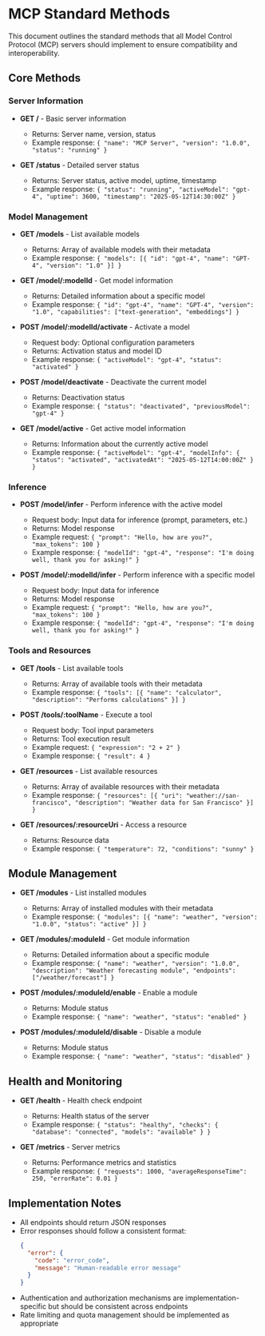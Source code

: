 # MCP Standard Methods

This document outlines the standard methods that all Model Control Protocol (MCP) servers should implement to ensure compatibility and interoperability.

## Core Methods

### Server Information

- **GET /** - Basic server information
  - Returns: Server name, version, status
  - Example response: `{ "name": "MCP Server", "version": "1.0.0", "status": "running" }`

- **GET /status** - Detailed server status
  - Returns: Server status, active model, uptime, timestamp
  - Example response: `{ "status": "running", "activeModel": "gpt-4", "uptime": 3600, "timestamp": "2025-05-12T14:30:00Z" }`

### Model Management

- **GET /models** - List available models
  - Returns: Array of available models with their metadata
  - Example response: `{ "models": [{ "id": "gpt-4", "name": "GPT-4", "version": "1.0" }] }`

- **GET /model/:modelId** - Get model information
  - Returns: Detailed information about a specific model
  - Example response: `{ "id": "gpt-4", "name": "GPT-4", "version": "1.0", "capabilities": ["text-generation", "embeddings"] }`

- **POST /model/:modelId/activate** - Activate a model
  - Request body: Optional configuration parameters
  - Returns: Activation status and model ID
  - Example response: `{ "activeModel": "gpt-4", "status": "activated" }`

- **POST /model/deactivate** - Deactivate the current model
  - Returns: Deactivation status
  - Example response: `{ "status": "deactivated", "previousModel": "gpt-4" }`

- **GET /model/active** - Get active model information
  - Returns: Information about the currently active model
  - Example response: `{ "activeModel": "gpt-4", "modelInfo": { "status": "activated", "activatedAt": "2025-05-12T14:00:00Z" } }`

### Inference

- **POST /model/infer** - Perform inference with the active model
  - Request body: Input data for inference (prompt, parameters, etc.)
  - Returns: Model response
  - Example request: `{ "prompt": "Hello, how are you?", "max_tokens": 100 }`
  - Example response: `{ "modelId": "gpt-4", "response": "I'm doing well, thank you for asking!" }`

- **POST /model/:modelId/infer** - Perform inference with a specific model
  - Request body: Input data for inference
  - Returns: Model response
  - Example request: `{ "prompt": "Hello, how are you?", "max_tokens": 100 }`
  - Example response: `{ "modelId": "gpt-4", "response": "I'm doing well, thank you for asking!" }`

### Tools and Resources

- **GET /tools** - List available tools
  - Returns: Array of available tools with their metadata
  - Example response: `{ "tools": [{ "name": "calculator", "description": "Performs calculations" }] }`

- **POST /tools/:toolName** - Execute a tool
  - Request body: Tool input parameters
  - Returns: Tool execution result
  - Example request: `{ "expression": "2 + 2" }`
  - Example response: `{ "result": 4 }`

- **GET /resources** - List available resources
  - Returns: Array of available resources with their metadata
  - Example response: `{ "resources": [{ "uri": "weather://san-francisco", "description": "Weather data for San Francisco" }] }`

- **GET /resources/:resourceUri** - Access a resource
  - Returns: Resource data
  - Example response: `{ "temperature": 72, "conditions": "sunny" }`

## Module Management

- **GET /modules** - List installed modules
  - Returns: Array of installed modules with their metadata
  - Example response: `{ "modules": [{ "name": "weather", "version": "1.0.0", "status": "active" }] }`

- **GET /modules/:moduleId** - Get module information
  - Returns: Detailed information about a specific module
  - Example response: `{ "name": "weather", "version": "1.0.0", "description": "Weather forecasting module", "endpoints": ["/weather/forecast"] }`

- **POST /modules/:moduleId/enable** - Enable a module
  - Returns: Module status
  - Example response: `{ "name": "weather", "status": "enabled" }`

- **POST /modules/:moduleId/disable** - Disable a module
  - Returns: Module status
  - Example response: `{ "name": "weather", "status": "disabled" }`

## Health and Monitoring

- **GET /health** - Health check endpoint
  - Returns: Health status of the server
  - Example response: `{ "status": "healthy", "checks": { "database": "connected", "models": "available" } }`

- **GET /metrics** - Server metrics
  - Returns: Performance metrics and statistics
  - Example response: `{ "requests": 1000, "averageResponseTime": 250, "errorRate": 0.01 }`

## Implementation Notes

- All endpoints should return JSON responses
- Error responses should follow a consistent format:
  ```json
  {
    "error": {
      "code": "error_code",
      "message": "Human-readable error message"
    }
  }
  ```
- Authentication and authorization mechanisms are implementation-specific but should be consistent across endpoints
- Rate limiting and quota management should be implemented as appropriate